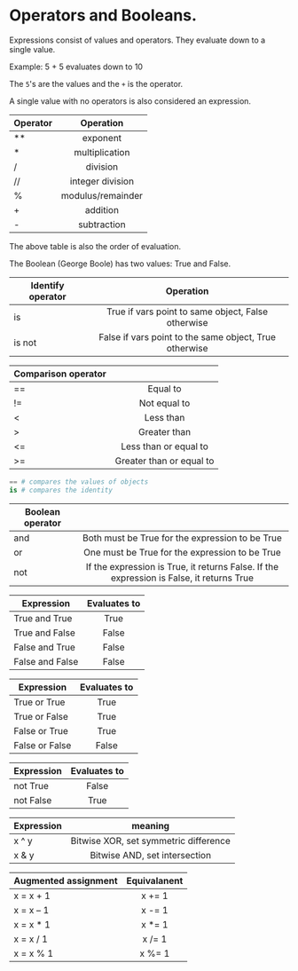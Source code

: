 # Operators and Booleans.

Expressions consist of values and operators. They evaluate down to a single value.

Example:
5 + 5 evaluates down to 10

The `5`'s are the values and the `+` is the operator.

A single value with no operators is also considered an expression.


| Operator      | Operation             | 
| ------------- |:---------------------:|
| **            | exponent              |
| *             | multiplication        |
| /             | division              |
| //            | integer division      |
| %             | modulus/remainder     |
| +             | addition              |
| -             | subtraction           |

The above table is also the order of evaluation.

The Boolean (George Boole) has two values: True and False. 

| Identify operator      | Operation                         | 
| ---------------------- |:---------------------------------:|
| is                     | True if vars point to same object, False otherwise |
| is not                 | False if vars point to the same object, True otherwise    |

| Comparison operator    |                                   | 
| ---------------------- |:---------------------------------:|
| ==                     | Equal to |
| !=                     | Not equal to |
| <                      | Less than |
| >                      | Greater than |
| <=                     | Less than or equal to |
| >=                     | Greater than or equal to |

```python
== # compares the values of objects
is # compares the identity
```

| Boolean operator    |                                   | 
| ---------------------- |:---------------------------------:|
| and                     | Both must be True for the expression to be True |
| or                    | One must be True for the expression to be True |
| not                     | If the expression is True, it returns False. If the expression is False, it returns True |


| Expression    | Evaluates to |
| --------------- |:----------:|
| True and True   |	True       |
| True and False  |	False      |
| False and True  |	False      |
| False and False |	False      |

| Expression     | Evaluates to |
| -------------- |:-----------:|
| True or True   |	True       |
| True or False  |	True       |
| False or True  |	True       |
| False or False |	False      |

| Expression     | Evaluates to |
| -------------- |:-----------:|
| not True       |	False      |
| not False      |	True       |

| Expression     | meaning                                 |
| -------------- |:---------------------------------------:|
| x ^ y          |	Bitwise XOR, set symmetric difference      |
| x & y          |	Bitwise AND, set intersection       |


| Augmented assignment | Equivalanent |
| -------------------- |:------------:|
| x = x + 1            | x += 1       |
| x = x – 1            | x -= 1       |
| x = x * 1            | x *= 1       |
| x = x / 1            | x /= 1       |
| x = x % 1            | x %= 1       |
